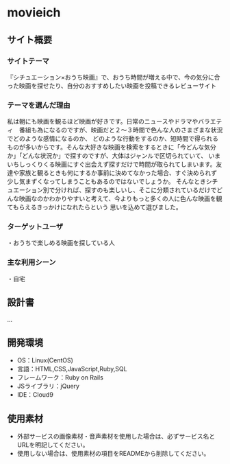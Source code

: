 # movieich

## サイト概要
### サイトテーマ
『シチュエーション×おうち映画』で、おうち時間が増える中で、今の気分に合った映画を探せたり、自分のおすすめしたい映画を投稿できるレビューサイト

### テーマを選んだ理由
私は朝にも映画を観るほど映画が好きです。日常のニュースやドラマやバラエティ　番組も為になるのですが、映画だと２〜３時間で色んな人のさまざまな状況でどのような感情になるのか、
どのような行動をするのか、短時間で得られるものが多いからです。そんな大好きな映画を検索をするときに「今どんな気分か」「どんな状況か」で探すのですが、大体はジャンルで区切られていて、
いまいちしっくりくる映画にすぐ出会えず探すだけで時間が取られてしまいます。友達や家族と観るときも何にするか事前に決めてなかった場合、すぐ決められず少し気まずくなってしまうこともあるのではないでしょうか。
そんなときシチュエーション別で分ければ、探すのも楽しいし、そこに分類されているだけでどんな映画なのかわかりやすいと考えて、今よりもっと多くの人に色んな映画を観てもらえるきっかけになれたらという
思いを込めて選びました。

### ターゲットユーザ
・おうちで楽しめる映画を探している人

### 主な利用シーン
・自宅

## 設計書
...

## 開発環境
- OS：Linux(CentOS)
- 言語：HTML,CSS,JavaScript,Ruby,SQL
- フレームワーク：Ruby on Rails
- JSライブラリ：jQuery
- IDE：Cloud9

## 使用素材
- 外部サービスの画像素材・音声素材を使用した場合は、必ずサービス名とURLを明記してください。
- 使用しない場合は、使用素材の項目をREADMEから削除してください。
